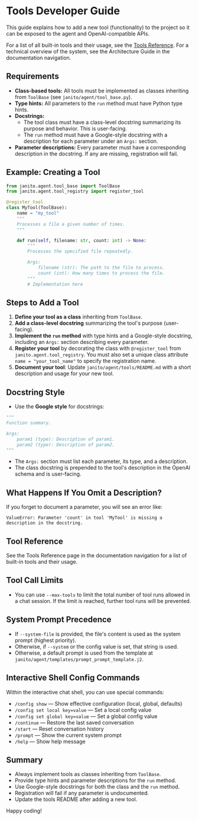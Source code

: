 # Tools Developer Guide

This guide explains how to add a new tool (functionality) to the project so it can be exposed to the agent and OpenAI-compatible APIs.

For a list of all built-in tools and their usage, see the [Tools Reference](../tools_index.md).
For a technical overview of the system, see the Architecture Guide in the documentation navigation.

## Requirements

- **Class-based tools:** All tools must be implemented as classes inheriting from `ToolBase` (see `janito/agent/tool_base.py`).
- **Type hints:** All parameters to the `run` method must have Python type hints.
- **Docstrings:**
  - The tool class must have a class-level docstring summarizing its purpose and behavior. This is user-facing.
  - The `run` method must have a Google-style docstring with a description for each parameter under an `Args:` section.
- **Parameter descriptions:** Every parameter must have a corresponding description in the docstring. If any are missing, registration will fail.

## Example: Creating a Tool

```python
from janito.agent.tool_base import ToolBase
from janito.agent.tool_registry import register_tool

@register_tool
class MyTool(ToolBase):
    name = "my_tool"
    """
    Processes a file a given number of times.
    """

    def run(self, filename: str, count: int) -> None:
        """
        Processes the specified file repeatedly.

        Args:
            filename (str): The path to the file to process.
            count (int): How many times to process the file.
        """
        # Implementation here
```

## Steps to Add a Tool

1. **Define your tool as a class** inheriting from `ToolBase`.
2. **Add a class-level docstring** summarizing the tool's purpose (user-facing).
3. **Implement the `run` method** with type hints and a Google-style docstring, including an `Args:` section describing every parameter.
4. **Register your tool** by decorating the class with `@register_tool` from `janito.agent.tool_registry`. You must also set a unique class attribute `name = "your_tool_name"` to specify the registration name.
5. **Document your tool**: Update `janito/agent/tools/README.md` with a short description and usage for your new tool.

## Docstring Style

- Use the **Google style** for docstrings:

```python
"""
Function summary.

Args:
    param1 (type): Description of param1.
    param2 (type): Description of param2.
"""
```

- The `Args:` section must list each parameter, its type, and a description.
- The class docstring is prepended to the tool's description in the OpenAI schema and is user-facing.

## What Happens If You Omit a Description?

If you forget to document a parameter, you will see an error like:

```
ValueError: Parameter 'count' in tool 'MyTool' is missing a description in the docstring.
```

## Tool Reference

See the Tools Reference page in the documentation navigation for a list of built-in tools and their usage.

## Tool Call Limits

- You can use `--max-tools` to limit the total number of tool runs allowed in a chat session. If the limit is reached, further tool runs will be prevented.

## System Prompt Precedence

- If `--system-file` is provided, the file's content is used as the system prompt (highest priority).
- Otherwise, if `--system` or the config value is set, that string is used.
- Otherwise, a default prompt is used from the template at `janito/agent/templates/prompt_prompt_template.j2`.

## Interactive Shell Config Commands

Within the interactive chat shell, you can use special commands:
- `/config show` — Show effective configuration (local, global, defaults)
- `/config set local key=value` — Set a local config value
- `/config set global key=value` — Set a global config value
- `/continue` — Restore the last saved conversation
- `/start` — Reset conversation history
- `/prompt` — Show the current system prompt
- `/help` — Show help message

## Summary

- Always implement tools as classes inheriting from `ToolBase`.
- Provide type hints and parameter descriptions for the `run` method.
- Use Google-style docstrings for both the class and the `run` method.
- Registration will fail if any parameter is undocumented.
- Update the tools README after adding a new tool.

Happy coding!
